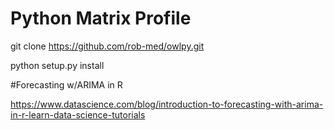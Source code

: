 # Python Matrix Profile

git clone https://github.com/rob-med/owlpy.git

python setup.py install


#Forecasting w/ARIMA in R

https://www.datascience.com/blog/introduction-to-forecasting-with-arima-in-r-learn-data-science-tutorials
